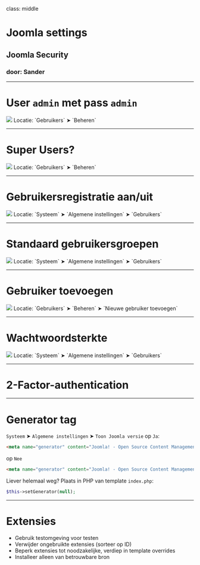 class: middle
# Joomla settings
## Joomla Security
### door: Sander

---
# User `admin` met pass `admin`
<img src="joomla_security/images/settings-admin.png"/>
<span class="size-20">Locatie: `Gebruikers` &#10148; `Beheren`</span>

---
# Super Users?
<img src="joomla_security/images/settings-super-users.png"/>
<span class="size-20">Locatie: `Gebruikers` &#10148; `Beheren`</span>

---
# Gebruikersregistratie aan/uit
<img src="joomla_security/images/settings-user-registration.png"/>
<span class="size-20">Locatie: `Systeem` &#10148; `Algemene instellingen` &#10148; `Gebruikers`</span>

---
# Standaard gebruikersgroepen
<img src="joomla_security/images/settings-default-usergroup.png"/>
<span class="size-20">Locatie: `Systeem` &#10148; `Algemene instellingen` &#10148; `Gebruikers`</span>

---
# Gebruiker toevoegen
<img src="joomla_security/images/settings-new-user.png"/>
<span class="size-20">Locatie: `Gebruikers` &#10148; `Beheren` &#10148; `Nieuwe gebruiker toevoegen`</span>

---
# Wachtwoordsterkte
<img src="joomla_security/images/settings-password.png"/>
<span class="size-20">Locatie: `Systeem` &#10148; `Algemene instellingen` &#10148; `Gebruikers`</span>

---
# 2-Factor-authentication


---
# Generator tag
`Systeem` &#10148; `Algemene instellingen` &#10148; `Toon Joomla versie` op `Ja`:
```html
<meta name="generator" content="Joomla! - Open Source Content Management  - Version 3.4.5" />
```
op `Nee`
```html
<meta name="generator" content="Joomla! - Open Source Content Management" />
```
Liever helemaal weg? Plaats in PHP van template `index.php`:
```php
$this->setGenerator(null);
```

---
# Extensies
* Gebruik testomgeving voor testen
* Verwijder ongebruikte extensies (sorteer op ID)
* Beperk extensies tot noodzakelijke, verdiep in template overrides
* Installeer alleen van betrouwbare bron